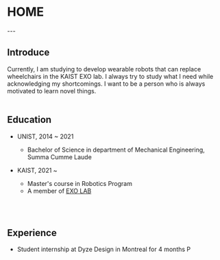 <head>
<style>
mark { 
  background-color: white;
  color: rgb(51, 87, 128);
}
</style>
</head>

<h1> HOME </h1>
---

<br>
<h2>Introduce</h2>
Currently, I am studying to develop wearable robots that can replace wheelchairs in the KAIST EXO lab.
I always try to study what I need while acknowledging my shortcomings. I want to be a person who is always motivated to learn novel things.

<br>
<br>

<h2>Education</h2>

* UNIST, 2014 ~ 2021
  * Bachelor of Science in department of Mechanical Engineering, Summa Cumme Laude

* KAIST, 2021 ~
  * Master's course in Robotics Program
  * A member of [EXO LAB](http://robotics.kaist.ac.kr)


<br>
<br>

<h2>Experience</h2>

* Student internship at Dyze Design in Montreal for 4 months
P
<!-- <p style="font-size:11px">Page template forked from <a href="https://github.com/evanca/quick-portfolio">evanca</a></p> -->
<!-- Remove above link if you don't want to attibute -->
